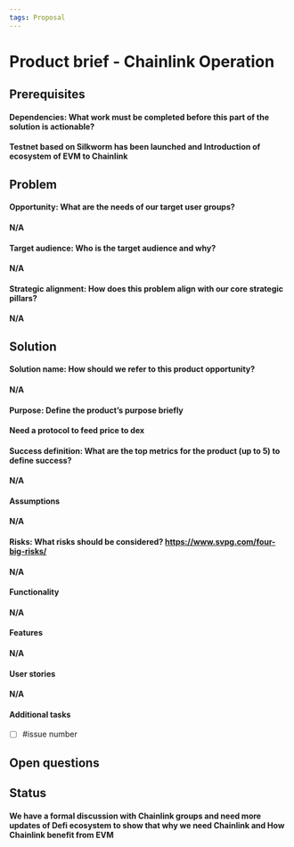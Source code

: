```yaml
---
tags: Proposal
---
```


# Product brief - Chainlink Operation

## Prerequisites
#### Dependencies: What work must be completed before this part of the solution is actionable?
#### Testnet based on Silkworm has been launched and Introduction of ecosystem of EVM to Chainlink

## Problem

#### Opportunity: What are the needs of our target user groups?
#### N/A
#### Target audience: Who is the target audience and why? 
#### N/A
#### Strategic alignment: How does this problem align with our core strategic pillars?
#### N/A

## Solution

#### Solution name: How should we refer to this product opportunity?
#### N/A
#### Purpose: Define the product’s purpose briefly
#### Need a protocol to feed price to dex
#### Success definition: What are the top metrics for the product (up to 5) to define success?
#### N/A
#### Assumptions
#### N/A
#### Risks: What risks should be considered? https://www.svpg.com/four-big-risks/
#### N/A
#### Functionality
#### N/A
#### Features
#### N/A
#### User stories
#### N/A
#### Additional tasks
- [ ] #issue number

## Open questions

## Status
#### We have a formal discussion with Chainlink groups and need more updates of Defi ecosystem to show that why we need Chainlink and How Chainlink benefit from EVM